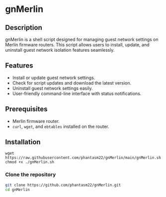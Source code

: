 # gnMerlin

## Description
gnMerlin is a shell script designed for managing guest network settings on Merlin firmware routers. This script allows users to install, update, and uninstall guest network isolation features seamlessly.

## Features
- Install or update guest network settings.
- Check for script updates and download the latest version.
- Uninstall guest network settings easily.
- User-friendly command-line interface with status notifications.

## Prerequisites
- Merlin firmware router.
- `curl`, `wget`, and `ebtables` installed on the router.

## Installation
```
wget https://raw.githubusercontent.com/phantasm22/gnMerlin/main/gnMerlin.sh
chmod +x ./gnMerlin.sh
```

### Clone the repository
```bash
git clone https://github.com/phantasm22/gnMerlin.git
cd gnMerlin
```

